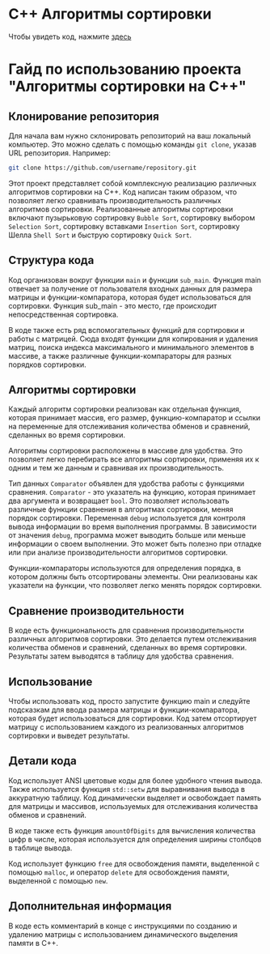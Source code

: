 # C++ Алгоритмы сортировки
Чтобы увидеть код, нажмите [здесь](main.cpp)
# Гайд по использованию проекта "Алгоритмы сортировки на C++"

## Клонирование репозитория

Для начала вам нужно склонировать репозиторий на ваш локальный компьютер. Это можно сделать с помощью команды `git clone`, указав URL репозитория. Например:

```bash
git clone https://github.com/username/repository.git
```

Этот проект представляет собой комплексную реализацию различных алгоритмов сортировки на C++. Код написан таким образом, что позволяет легко сравнивать производительность различных алгоритмов сортировки. Реализованные алгоритмы сортировки включают пузырьковую сортировку `Bubble Sort`, сортировку выбором `Selection Sort`, сортировку вставками `Insertion Sort`, сортировку Шелла `Shell Sort` и быструю сортировку `Quick Sort`.

## Структура кода

Код организован вокруг функции `main` и функции `sub_main`. Функция main отвечает за получение от пользователя входных данных для размера матрицы и функции-компаратора, которая будет использоваться для сортировки. Функция sub_main - это место, где происходит непосредственная сортировка.

В коде также есть ряд вспомогательных функций для сортировки и работы с матрицей. Сюда входят функции для копирования и удаления матриц, поиска индекса максимального и минимального элементов в массиве, а также различные функции-компараторы для разных порядков сортировки.

## Алгоритмы сортировки

Каждый алгоритм сортировки реализован как отдельная функция, которая принимает массив, его размер, функцию-компаратор и ссылки на переменные для отслеживания количества обменов и сравнений, сделанных во время сортировки.

Алгоритмы сортировки расположены в массиве для удобства. Это позволяет легко перебирать все алгоритмы сортировки, применяя их к одним и тем же данным и сравнивая их производительность.

Тип данных `Comparator` объявлен для удобства работы с функциями сравнения. `Comparator` - это указатель на функцию, которая принимает два аргумента и возвращает `bool`. Это позволяет использовать различные функции сравнения в алгоритмах сортировки, меняя порядок сортировки.  Переменная `debug` используется для контроля вывода информации во время выполнения программы. В зависимости от значения `debug`, программа может выводить больше или меньше информации о своем выполнении. Это может быть полезно при отладке или при анализе производительности алгоритмов сортировки.

Функции-компараторы используются для определения порядка, в котором должны быть отсортированы элементы. Они реализованы как указатели на функции, что позволяет легко менять порядок сортировки.

## Сравнение производительности

В коде есть функциональность для сравнения производительности различных алгоритмов сортировки. Это делается путем отслеживания количества обменов и сравнений, сделанных во время сортировки. Результаты затем выводятся в таблицу для удобства сравнения.

## Использование

Чтобы использовать код, просто запустите функцию main и следуйте подсказкам для ввода размера матрицы и функции-компаратора, которая будет использоваться для сортировки. Код затем отсортирует матрицу с использованием каждого из реализованных алгоритмов сортировки и выведет результаты.

## Детали кода

Код использует ANSI цветовые коды для более удобного чтения вывода. Также используется функция `std::setw` для выравнивания вывода в аккуратную таблицу. Код динамически выделяет и освобождает память для матрицы и массивов, используемых для отслеживания количества обменов и сравнений.

В коде также есть функция `amountOfDigits` для вычисления количества цифр в числе, которая используется для определения ширины столбцов в таблице вывода.

Код использует функцию `free` для освобождения памяти, выделенной с помощью `malloc`, и оператор `delete` для освобождения памяти, выделенной с помощью `new`.

## Дополнительная информация

В коде есть комментарий в конце с инструкциями по созданию и удалению матрицы с использованием динамического выделения памяти в C++.